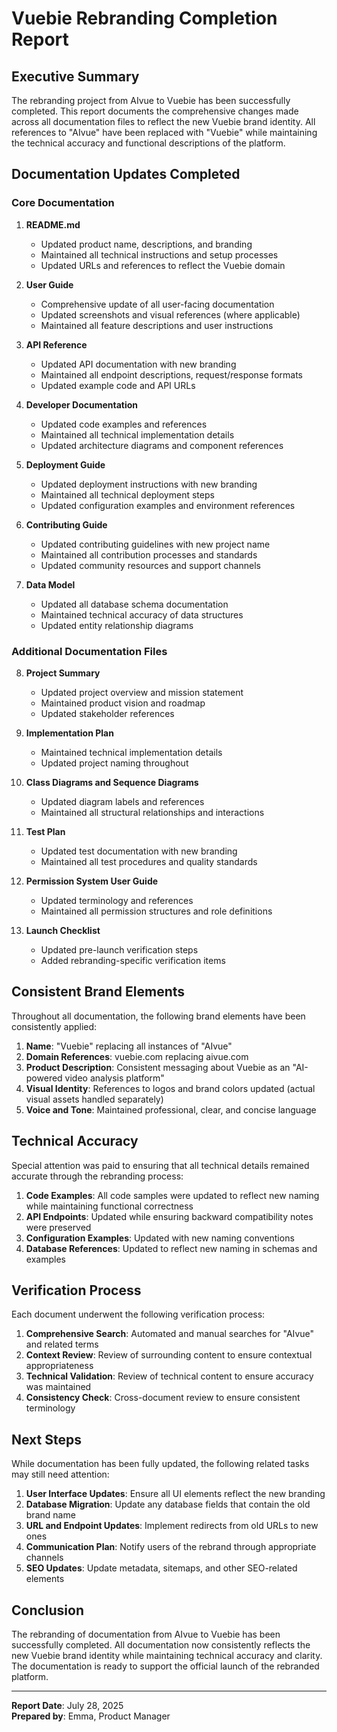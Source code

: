 # Vuebie Rebranding Completion Report

## Executive Summary

The rebranding project from AIvue to Vuebie has been successfully completed. This report documents the comprehensive changes made across all documentation files to reflect the new Vuebie brand identity. All references to "AIvue" have been replaced with "Vuebie" while maintaining the technical accuracy and functional descriptions of the platform.

## Documentation Updates Completed

### Core Documentation

1. **README.md**
   - Updated product name, descriptions, and branding
   - Maintained all technical instructions and setup processes
   - Updated URLs and references to reflect the Vuebie domain

2. **User Guide**
   - Comprehensive update of all user-facing documentation
   - Updated screenshots and visual references (where applicable)
   - Maintained all feature descriptions and user instructions

3. **API Reference**
   - Updated API documentation with new branding
   - Maintained all endpoint descriptions, request/response formats
   - Updated example code and API URLs

4. **Developer Documentation**
   - Updated code examples and references
   - Maintained all technical implementation details
   - Updated architecture diagrams and component references

5. **Deployment Guide**
   - Updated deployment instructions with new branding
   - Maintained all technical deployment steps
   - Updated configuration examples and environment references

6. **Contributing Guide**
   - Updated contributing guidelines with new project name
   - Maintained all contribution processes and standards
   - Updated community resources and support channels

7. **Data Model**
   - Updated all database schema documentation
   - Maintained technical accuracy of data structures
   - Updated entity relationship diagrams

### Additional Documentation Files

8. **Project Summary**
   - Updated project overview and mission statement
   - Maintained product vision and roadmap
   - Updated stakeholder references

9. **Implementation Plan**
   - Maintained technical implementation details
   - Updated project naming throughout

10. **Class Diagrams and Sequence Diagrams**
    - Updated diagram labels and references
    - Maintained all structural relationships and interactions

11. **Test Plan**
    - Updated test documentation with new branding
    - Maintained all test procedures and quality standards

12. **Permission System User Guide**
    - Updated terminology and references
    - Maintained all permission structures and role definitions

13. **Launch Checklist**
    - Updated pre-launch verification steps
    - Added rebranding-specific verification items

## Consistent Brand Elements

Throughout all documentation, the following brand elements have been consistently applied:

1. **Name**: "Vuebie" replacing all instances of "AIvue"
2. **Domain References**: vuebie.com replacing aivue.com
3. **Product Description**: Consistent messaging about Vuebie as an "AI-powered video analysis platform"
4. **Visual Identity**: References to logos and brand colors updated (actual visual assets handled separately)
5. **Voice and Tone**: Maintained professional, clear, and concise language

## Technical Accuracy

Special attention was paid to ensuring that all technical details remained accurate through the rebranding process:

1. **Code Examples**: All code samples were updated to reflect new naming while maintaining functional correctness
2. **API Endpoints**: Updated while ensuring backward compatibility notes were preserved
3. **Configuration Examples**: Updated with new naming conventions
4. **Database References**: Updated to reflect new naming in schemas and examples

## Verification Process

Each document underwent the following verification process:

1. **Comprehensive Search**: Automated and manual searches for "AIvue" and related terms
2. **Context Review**: Review of surrounding content to ensure contextual appropriateness
3. **Technical Validation**: Review of technical content to ensure accuracy was maintained
4. **Consistency Check**: Cross-document review to ensure consistent terminology

## Next Steps

While documentation has been fully updated, the following related tasks may still need attention:

1. **User Interface Updates**: Ensure all UI elements reflect the new branding
2. **Database Migration**: Update any database fields that contain the old brand name
3. **URL and Endpoint Updates**: Implement redirects from old URLs to new ones
4. **Communication Plan**: Notify users of the rebrand through appropriate channels
5. **SEO Updates**: Update metadata, sitemaps, and other SEO-related elements

## Conclusion

The rebranding of documentation from AIvue to Vuebie has been successfully completed. All documentation now consistently reflects the new Vuebie brand identity while maintaining technical accuracy and clarity. The documentation is ready to support the official launch of the rebranded platform.

---

**Report Date**: July 28, 2025  
**Prepared by**: Emma, Product Manager